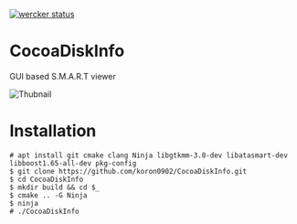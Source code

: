 [![wercker status](https://app.wercker.com/status/8e5440a7f359d07143937c7573bc0270/m/master "wercker status")](https://app.wercker.com/project/byKey/8e5440a7f359d07143937c7573bc0270)

# CocoaDiskInfo
GUI based S.M.A.R.T viewer

![Thubnail](img/thumbnail.png)

# Installation
```
# apt install git cmake clang Ninja libgtkmm-3.0-dev libatasmart-dev libboost1.65-all-dev pkg-config
$ git clone https://github.com/koron0902/CocoaDiskInfo.git
$ cd CocoaDiskInfo
$ mkdir build && cd $_
$ cmake .. -G Ninja
$ ninja
# ./CocoaDiskInfo
```

